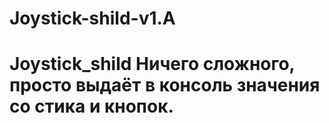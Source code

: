 # Joystick-shild-v1.A
# Joystick_shild Ничего сложного, просто выдаёт в консоль значения со стика и кнопок.
